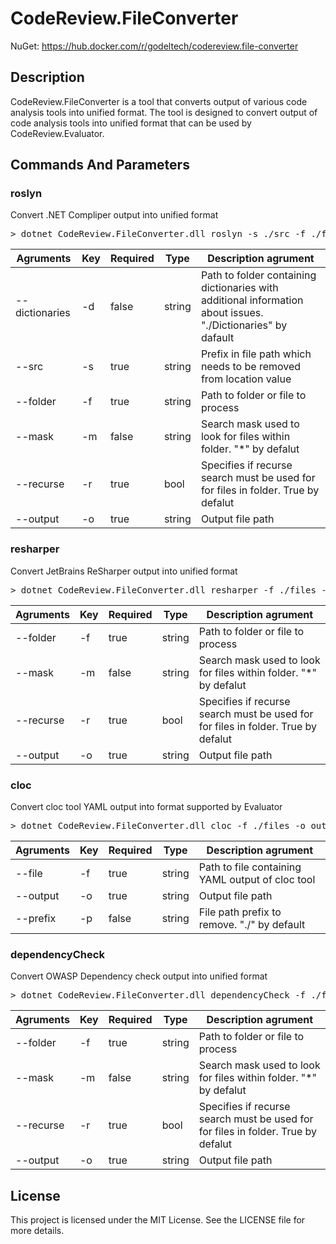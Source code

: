 # CodeReview.FileConverter

NuGet: https://hub.docker.com/r/godeltech/codereview.file-converter

## Description

CodeReview.FileConverter is a tool that converts output of various code analysis tools into unified format.
The tool is designed to convert output of code analysis tools into unified format that can be used by CodeReview.Evaluator.

## Commands And Parameters

### roslyn
Convert .NET Compliper output into unified format
<pre>
> dotnet CodeReview.FileConverter.dll roslyn -s ./src -f ./files -o output.json
</pre>

| Agruments      | Key | Required | Type   | Description agrument                                                                                         |
|----------------|-----|----------|--------|--------------------------------------------------------------------------------------------------------------|
| --dictionaries | -d  | false    | string | Path to folder containing dictionaries with additional information about issues. "./Dictionaries" by dafault |
| --src          | -s  | true     | string | Prefix in file path which needs to be removed from location value                                            |
| --folder       | -f  | true     | string | Path to folder or file to process                                                                            |
| --mask         | -m  | false    | string | Search mask used to look for files within folder. "*" by defalut                                             |
| --recurse      | -r  | true     | bool   | Specifies if recurse search must be used for for files in folder. True by defalut                            |
| --output       | -o  | true     | string | Output file path                                                                                             |

### resharper
Convert JetBrains ReSharper output into unified format
<pre>
> dotnet CodeReview.FileConverter.dll resharper -f ./files -o output.json
</pre>

| Agruments | Key | Required | Type   | Description agrument                                                              |
|-----------|-----|----------|--------|-----------------------------------------------------------------------------------|
| --folder  | -f  | true     | string | Path to folder or file to process                                                 |
| --mask    | -m  | false    | string | Search mask used to look for files within folder. "*" by defalut                  |
| --recurse | -r  | true     | bool   | Specifies if recurse search must be used for for files in folder. True by defalut |
| --output  | -o  | true     | string | Output file path                                                                  |
        
### cloc
Convert cloc tool YAML output into format supported by Evaluator
<pre>
> dotnet CodeReview.FileConverter.dll cloc -f ./files -o output.json -p ./
</pre>

| Agruments | Key | Required | Type   | Description agrument                             |
|-----------|-----|----------|--------|--------------------------------------------------|
| --file    | -f  | true     | string | Path to file containing YAML output of cloc tool |
| --output  | -o  | true     | string | Output file path                                 |
| --prefix  | -p  | false    | string | File path prefix to remove. "./" by default      |

### dependencyCheck
Convert OWASP Dependency check output into unified format
<pre>
> dotnet CodeReview.FileConverter.dll dependencyCheck -f ./files -o output.json
</pre>

| Agruments | Key | Required | Type   | Description agrument                                                              |
|-----------|-----|----------|--------|-----------------------------------------------------------------------------------|
| --folder  | -f  | true     | string | Path to folder or file to process                                                 |
| --mask    | -m  | false    | string | Search mask used to look for files within folder. "*" by defalut                  |
| --recurse | -r  | true     | bool   | Specifies if recurse search must be used for for files in folder. True by defalut |
| --output  | -o  | true     | string | Output file path                                                                  |

## License

This project is licensed under the MIT License. See the LICENSE file for more details.